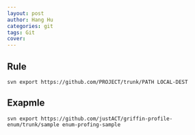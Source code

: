 ```yaml
---
layout: post
author: Hang Hu
categories: git
tags: Git 
cover: 
---
```


## Rule

```
svn export https://github.com/PROJECT/trunk/PATH LOCAL-DEST
```


## Exapmle


```
svn export https://github.com/justACT/griffin-profile-enum/trunk/sample enum-profing-sample
```
